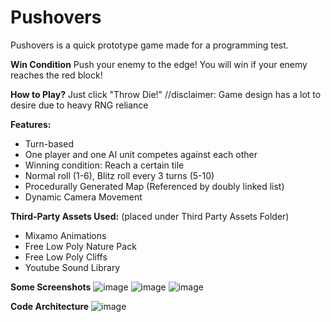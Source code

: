 # Pushovers

Pushovers is a quick prototype game made for a programming test. 

**Win Condition**
Push your enemy to the edge! You will win if your enemy reaches the red block!

**How to Play?**
Just click "Throw Die!"   //disclaimer: Game design has a lot to desire due to heavy RNG reliance

**Features:**
- Turn-based
- One player and one AI unit competes against each other
- Winning condition: Reach a certain tile
- Normal roll (1-6), Blitz roll every 3 turns (5-10)
- Procedurally Generated Map (Referenced by doubly linked list)
- Dynamic Camera Movement

**Third-Party Assets Used:** (placed under Third Party Assets Folder)
- Mixamo Animations
- Free Low Poly Nature Pack
- Free Low Poly Cliffs
- Youtube Sound Library

**Some Screenshots**
![image](https://user-images.githubusercontent.com/12960042/166413437-54bd0175-e125-4588-8671-baf7d135c31a.png)
![image](https://user-images.githubusercontent.com/12960042/166413543-bdb34d33-4411-475b-b34a-fce369d05142.png)
![image](https://user-images.githubusercontent.com/12960042/166419926-c240730d-9a12-4e4a-a19f-2e907efc789b.png)

**Code Architecture**
![image](https://user-images.githubusercontent.com/12960042/166413230-0b27d832-3667-4a63-bd95-66b8c5d47bbc.png)
